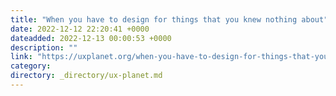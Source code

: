 ```yaml
---
title: "When you have to design for things that you knew nothing about"
date: 2022-12-12 22:20:41 +0000
dateadded: 2022-12-13 00:00:53 +0000
description: ""
link: "https://uxplanet.org/when-you-have-to-design-for-things-that-you-knew-nothing-about-e4d26f32fd93?source=rss----819cc2aaeee0---4"
category:
directory: _directory/ux-planet.md
---
```


